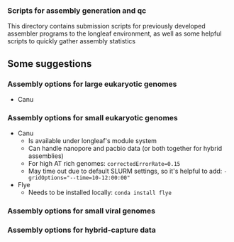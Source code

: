 ### Scripts for assembly generation and qc

This directory contains submission scripts for previously developed assembler programs to the longleaf environment, as well as some helpful scripts to quickly gather assembly statistics

## Some suggestions

### Assembly options for large eukaryotic genomes
- Canu 

### Assembly options for small eukaryotic genomes
- Canu
  - Is available under longleaf's module system
  - Can handle nanopore and pacbio data (or both together for hybrid assemblies)
  - For high AT rich genomes: 
     `correctedErrorRate=0.15`
  - May time out due to default SLURM settings, so it's helpful to add:
     `-gridOptions="--time=10-12:00:00"`
- Flye
  - Needs to be installed locally:
    `conda install flye`

### Assembly options for small viral genomes
<TO-COMPLETE>
  
### Assembly options for hybrid-capture data
<TO-COMPLETE>

